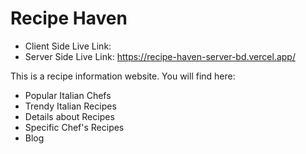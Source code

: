 # Recipe Haven


- Client Side Live Link: 
- Server Side Live Link: https://recipe-haven-server-bd.vercel.app/

This is a recipe information website. You will find here:

- Popular Italian Chefs
- Trendy Italian Recipes
- Details about Recipes
- Specific Chef's Recipes
- Blog
